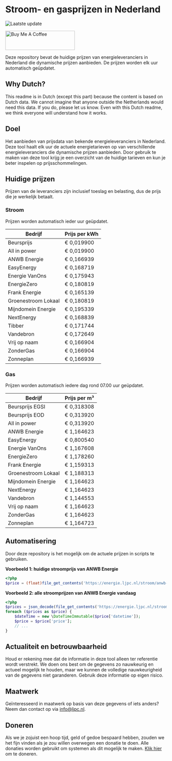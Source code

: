 # Stroom- en gasprijzen in Nederland

![Laatste update](https://img.shields.io/badge/laatste%20update-2025--10--26%2022%3A00%20CET-brightgreen)

<a href="https://www.buymeacoffee.com/Lars-" target="_blank"><img src="https://cdn.buymeacoffee.com/buttons/v2/default-orange.png" alt="Buy Me A Coffee" height="60" style="height: 60px !important;width: 217px !important;" ></a>

Deze repository bevat de huidige prijzen van energieleveranciers in Nederland die dynamische prijzen aanbieden. De prijzen worden elk uur automatisch geüpdatet.

## Why Dutch?

This readme is in Dutch (except this part) because the content is based on Dutch data. We cannot imagine that anyone outside the Netherlands would need this data. If you do, please let us know. Even with this Dutch readme, we think
everyone will understand how it works.

## Doel

Het aanbieden van prijsdata van bekende energieleveranciers in Nederland. Deze tool haalt elk uur de actuele energietarieven op van verschillende energieleveranciers die dynamische prijzen aanbieden. Door gebruik te maken van deze tool
krijg je een overzicht van de huidige tarieven en kun je beter inspelen op prijsschommelingen.

## Huidige prijzen

Prijzen van de leveranciers zijn inclusief toeslag en belasting, dus de prijs die je werkelijk betaalt.

### Stroom

Prijzen worden automatisch ieder uur geüpdatet.

 Bedrijf | Prijs per kWh 
---------|---------------
Beursprijs | € 0,019900
All in power | € 0,019900
ANWB Energie | € 0,166939
EasyEnergy | € 0,168719
Energie VanOns | € 0,175943
EnergieZero | € 0,180819
Frank Energie | € 0,165139
Groenestroom Lokaal | € 0,180819
Mijndomein Energie | € 0,195339
NextEnergy | € 0,168839
Tibber | € 0,171744
Vandebron | € 0,172649
Vrij op naam | € 0,166904
ZonderGas | € 0,166904
Zonneplan | € 0,166939


### Gas

Prijzen worden automatisch iedere dag rond 07.00 uur geüpdatet.

 Bedrijf | Prijs per m³ 
---------|--------------
Beursprijs EGSI | € 0,318308
Beursprijs EOD | € 0,313920
All in power | € 0,313920
ANWB Energie | € 1,164623
EasyEnergy | € 0,800540
Energie VanOns | € 1,167608
EnergieZero | € 1,178260
Frank Energie | € 1,159313
Groenestroom Lokaal | € 1,188313
Mijndomein Energie | € 1,164623
NextEnergy | € 1,164623
Vandebron | € 1,144553
Vrij op naam | € 1,164623
ZonderGas | € 1,164623
Zonneplan | € 1,164723


## Automatisering

Door deze repository is het mogelijk om de actuele prijzen in scripts te gebruiken.

**Voorbeeld 1: huidige stroomprijs van ANWB Energie**

```php
<?php
$price = (float)file_get_contents('https://energie.ljpc.nl/stroom/anwb-energie-nu.txt');

```

**Voorbeeld 2: alle stroomprijzen van ANWB Energie vandaag**

```php
<?php
$prices = json_decode(file_get_contents('https://energie.ljpc.nl/stroom/all-in-power-vandaag.json'),true);
foreach ($prices as $price) {
    $dateTime = new \DateTimeImmutable($price['datetime']);
    $price = $price['price'];
    // ...
}
```

## Actualiteit en betrouwbaarheid

Houd er rekening mee dat de informatie in deze tool alleen ter referentie wordt verstrekt. We doen ons best om de gegevens zo nauwkeurig en actueel mogelijk te houden, maar we kunnen de volledige nauwkeurigheid van de gegevens niet
garanderen. Gebruik deze informatie op eigen risico.

## Maatwerk

Geïnteresseerd in maatwerk op basis van deze gegevens of iets anders? Neem dan contact op
via [info@ljpc.nl](mailto:info@ljpc.nl?subject=Energie%20prijzen).

## Doneren

Als we je zojuist een hoop tijd, geld of gedoe bespaard hebben, zouden we het fijn vinden als je zou willen overwegen een
donatie te doen. Alle donaties worden gebruikt om systemen als dit mogelijk te
maken. [Klik hier](https://www.buymeacoffee.com/Lars-) om te doneren.
